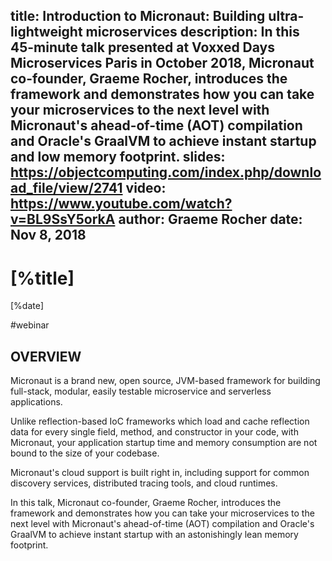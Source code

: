 title: Introduction to Micronaut: Building ultra-lightweight microservices
description: In this 45-minute talk presented at Voxxed Days Microservices Paris in October 2018, Micronaut co-founder, Graeme Rocher, introduces the framework and demonstrates how you can take your microservices to the next level with Micronaut's ahead-of-time (AOT) compilation and Oracle's GraalVM to achieve instant startup and low memory footprint.
slides: https://objectcomputing.com/index.php/download_file/view/2741 
video: https://www.youtube.com/watch?v=BL9SsY5orkA
author: Graeme Rocher
date: Nov 8, 2018
---

# [%title]

[%date] 

#webinar

## OVERVIEW

Micronaut is a brand new, open source, JVM-based framework for building full-stack, modular, easily testable microservice and serverless applications.

Unlike reflection-based IoC frameworks which load and cache reflection data for every single field, method, and constructor in your code, with Micronaut, your application startup time and memory consumption are not bound to the size of your codebase.

Micronaut's cloud support is built right in, including support for common discovery services, distributed tracing tools, and cloud runtimes.

In this talk, Micronaut co-founder, Graeme Rocher, introduces the framework and demonstrates how you can take your microservices to the next level with Micronaut's ahead-of-time (AOT) compilation and Oracle's GraalVM to achieve instant startup with an astonishingly lean memory footprint.             
